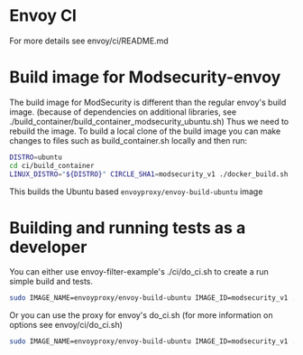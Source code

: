 # Envoy CI
For more details see envoy/ci/README.md

# Build image for Modsecurity-envoy

The build image for ModSecurity is different than the regular envoy's build image. 
(because of dependencies on additional libraries, see ./build_container/build_container_modsecurity_ubuntu.sh)
Thus we need to rebuild the image.
To build a local clone of the build image you can make changes to files such as
build_container.sh locally and then run:

```bash
DISTRO=ubuntu
cd ci/build_container
LINUX_DISTRO="${DISTRO}" CIRCLE_SHA1=modsecurity_v1 ./docker_build.sh  # Wait patiently for quite some time
```

This builds the Ubuntu based `envoyproxy/envoy-build-ubuntu` image

# Building and running tests as a developer

You can either use envoy-filter-example's ./ci/do_ci.sh to create a run simple build and tests.

```bash
sudo IMAGE_NAME=envoyproxy/envoy-build-ubuntu IMAGE_ID=modsecurity_v1 ./ci/run_envoy_docker.sh './ci/do_ci.sh build'
```

Or you can use the proxy for envoy's do_ci.sh (for more information on options see envoy/ci/do_ci.sh)

```bash
sudo IMAGE_NAME=envoyproxy/envoy-build-ubuntu IMAGE_ID=modsecurity_v1 ./ci/run_envoy_docker.sh './ci/do_envoy_ci.sh bazel.release'
```